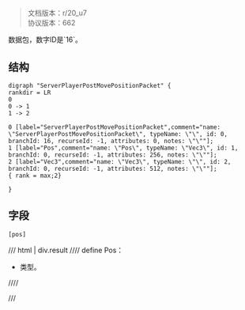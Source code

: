 # <!-- md:samp ServerPlayerPostMovePositionPacket -->

> 文档版本：r/20_u7<br/>协议版本：662

<!-- md:samp ServerPlayerPostMovePositionPacket -->数据包，数字ID是`16`。

## 结构

```viz
digraph "ServerPlayerPostMovePositionPacket" {
rankdir = LR
0
0 -> 1
1 -> 2

0 [label="ServerPlayerPostMovePositionPacket",comment="name: \"ServerPlayerPostMovePositionPacket\", typeName: \"\", id: 0, branchId: 16, recurseId: -1, attributes: 0, notes: \"\""];
1 [label="Pos",comment="name: \"Pos\", typeName: \"Vec3\", id: 1, branchId: 0, recurseId: -1, attributes: 256, notes: \"\""];
2 [label="Vec3",comment="name: \"Vec3\", typeName: \"\", id: 2, branchId: 0, recurseId: -1, attributes: 512, notes: \"\""];
{ rank = max;2}

}

```

## 字段

```title='ServerPlayerPostMovePositionPacket'
[pos]
```

/// html | div.result
//// define
Pos：[<!-- md:samp Vec3 -->](../types/vec3.md)

- <!-- md:samp Vec3 -->类型。


////

///

